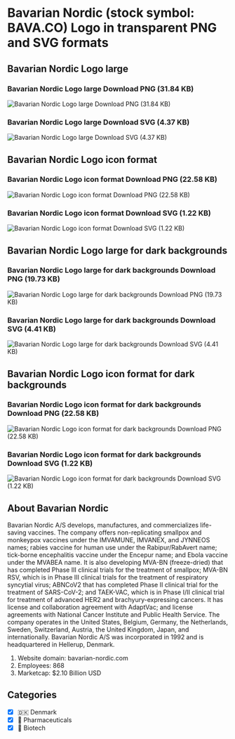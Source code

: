 # Bavarian Nordic (stock symbol: BAVA.CO) Logo in transparent PNG and SVG formats

## Bavarian Nordic Logo large

### Bavarian Nordic Logo large Download PNG (31.84 KB)

![Bavarian Nordic Logo large Download PNG (31.84 KB)](/img/orig/BAVA.CO_BIG-f7190692.png)

### Bavarian Nordic Logo large Download SVG (4.37 KB)

![Bavarian Nordic Logo large Download SVG (4.37 KB)](/img/orig/BAVA.CO_BIG-1b4eb518.svg)

## Bavarian Nordic Logo icon format

### Bavarian Nordic Logo icon format Download PNG (22.58 KB)

![Bavarian Nordic Logo icon format Download PNG (22.58 KB)](/img/orig/BAVA.CO-c854c34c.png)

### Bavarian Nordic Logo icon format Download SVG (1.22 KB)

![Bavarian Nordic Logo icon format Download SVG (1.22 KB)](/img/orig/BAVA.CO-17c60736.svg)

## Bavarian Nordic Logo large for dark backgrounds

### Bavarian Nordic Logo large for dark backgrounds Download PNG (19.73 KB)

![Bavarian Nordic Logo large for dark backgrounds Download PNG (19.73 KB)](/img/orig/BAVA.CO_BIG.D-ad51c897.png)

### Bavarian Nordic Logo large for dark backgrounds Download SVG (4.41 KB)

![Bavarian Nordic Logo large for dark backgrounds Download SVG (4.41 KB)](/img/orig/BAVA.CO_BIG.D-709ea1c3.svg)

## Bavarian Nordic Logo icon format for dark backgrounds

### Bavarian Nordic Logo icon format for dark backgrounds Download PNG (22.58 KB)

![Bavarian Nordic Logo icon format for dark backgrounds Download PNG (22.58 KB)](/img/orig/BAVA.CO.D-0042f828.png)

### Bavarian Nordic Logo icon format for dark backgrounds Download SVG (1.22 KB)

![Bavarian Nordic Logo icon format for dark backgrounds Download SVG (1.22 KB)](/img/orig/BAVA.CO.D-e046aa58.svg)

## About Bavarian Nordic

Bavarian Nordic A/S develops, manufactures, and commercializes life-saving vaccines. The company offers non-replicating smallpox and monkeypox vaccines under the IMVAMUNE, IMVANEX, and JYNNEOS names; rabies vaccine for human use under the Rabipur/RabAvert name; tick-borne encephalitis vaccine under the Encepur name; and Ebola vaccine under the MVABEA name. It is also developing MVA-BN (freeze-dried) that has completed Phase III clinical trials for the treatment of smallpox; MVA-BN RSV, which is in Phase III clinical trials for the treatment of respiratory syncytial virus; ABNCoV2 that has completed Phase II clinical trial for the treatment of SARS-CoV-2; and TAEK-VAC, which is in Phase I/II clinical trial for treatment of advanced HER2 and brachyury-expressing cancers. It has license and collaboration agreement with AdaptVac; and license agreements with National Cancer Institute and Public Health Service. The company operates in the United States, Belgium, Germany, the Netherlands, Sweden, Switzerland, Austria, the United Kingdom, Japan, and internationally. Bavarian Nordic A/S was incorporated in 1992 and is headquartered in Hellerup, Denmark.

1. Website domain: bavarian-nordic.com
2. Employees: 868
3. Marketcap: $2.10 Billion USD


## Categories
- [x] 🇩🇰 Denmark
- [x] 💊 Pharmaceuticals
- [x] 🧬 Biotech
